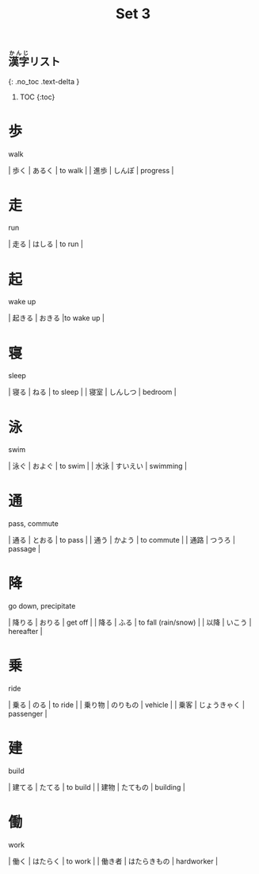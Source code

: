 ﻿---
layout: default
title: Set 3
parent: N4 Kanji List
grand_parent: <ruby>漢字<rt>かんじ</rt></ruby> Kanji
nav_order: 3
---

## <ruby>漢字<rt>かんじ</rt></ruby>リスト
{: .no_toc .text-delta }

1. TOC
{:toc}

# 歩
walk

| 歩く	| あるく | to walk	|
| 進歩	| しんぽ | progress |

# 走
run

| 走る | はしる | to run |

# 起
wake up

| 起きる | おきる |to wake up |

# 寝
sleep

| 寝る | ねる | to sleep |
| 寝室 | しんしつ | bedroom |

# 泳
swim

| 泳ぐ | およぐ | to swim |
| 水泳 | すいえい | swimming |

# 通
pass, commute

| 通る | とおる | to pass |
| 通う | かよう | to commute |
| 通路 | つうろ | passage |

# 降
go down, precipitate

| 降りる | おりる | get off |
| 降る | ふる | to fall (rain/snow) |
| 以降 | いこう | hereafter |

# 乗
ride

| 乗る | のる | to ride |
| 乗り物 | のりもの | vehicle |
| 乗客 | じょうきゃく | passenger |

# 建
build

| 建てる | たてる | to build |
| 建物 | たてもの | building |

# 働
work

| 働く | はたらく | to work |
| 働き者 | はたらきもの | hardworker |

